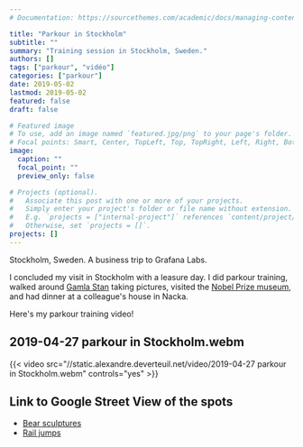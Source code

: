 ```yaml
---
# Documentation: https://sourcethemes.com/academic/docs/managing-content/

title: "Parkour in Stockholm"
subtitle: ""
summary: "Training session in Stockholm, Sweden."
authors: []
tags: ["parkour", "vidéo"]
categories: ["parkour"]
date: 2019-05-02
lastmod: 2019-05-02
featured: false
draft: false

# Featured image
# To use, add an image named `featured.jpg/png` to your page's folder.
# Focal points: Smart, Center, TopLeft, Top, TopRight, Left, Right, BottomLeft, Bottom, BottomRight.
image:
  caption: ""
  focal_point: ""
  preview_only: false

# Projects (optional).
#   Associate this post with one or more of your projects.
#   Simply enter your project's folder or file name without extension.
#   E.g. `projects = ["internal-project"]` references `content/project/deep-learning/index.md`.
#   Otherwise, set `projects = []`.
projects: []
---
```


Stockholm, Sweden. A business trip to Grafana Labs.

I concluded my visit in Stockholm with a leasure day.
I did parkour training,
walked around [Gamla Stan](https://www.visitstockholm.com/see--do/attractions/gamla-stan/) taking pictures,
visited the [Nobel Prize museum](https://www.nobelprize.org/about/nobel-museum/),
and had dinner at a colleague's house in Nacka.

Here's my parkour training video!

## 2019-04-27 parkour in Stockholm.webm

{{< video src="//static.alexandre.deverteuil.net/video/2019-04-27 parkour in Stockholm.webm" controls="yes" >}}

## Link to Google Street View of the spots

* [Bear sculptures](https://goo.gl/maps/JcqvaWzLtnRQwT7Z6)
* [Rail jumps](https://goo.gl/maps/x8MLHRunmZVUmHRJ8)
